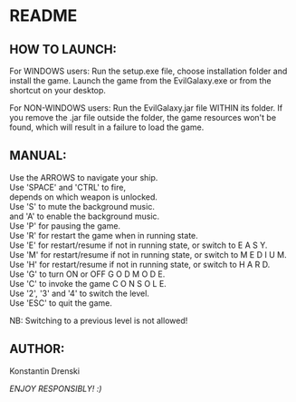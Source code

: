 # README

## HOW TO LAUNCH:

For WINDOWS users: Run the setup.exe file, choose installation folder and install the game. Launch the game from the EvilGalaxy.exe or from the shortcut on your desktop.

For NON-WINDOWS users: Run the EvilGalaxy.jar file WITHIN its folder. If you remove the .jar file outside the folder, the game resources won't be found, which will result in a failure to load the game.



## MANUAL: 

Use the ARROWS to navigate your ship.   
Use 'SPACE' and 'CTRL' to fire,   
depends on which weapon is unlocked.  
Use 'S' to mute the background music.  
and 'A' to enable the background music.  
Use 'P' for pausing the game.  
Use 'R' for restart the game when in running state.  
Use 'E' for restart/resume if not in running state, or switch to E A S Y.  
Use 'M' for restart/resume if not in running state, or switch to M E D I U M.  
Use 'H' for restart/resume if not in running state, or switch to H A R D.  
Use 'G' to turn ON or OFF G O D M O D E.  
Use 'C' to invoke the game C O N S O L E.  
Use '2', '3' and '4' to switch the level.  
Use 'ESC' to quit the game.  

NB: Switching to a previous level is not allowed!



## AUTHOR: 

Konstantin Drenski


*ENJOY RESPONSIBLY! :)*
